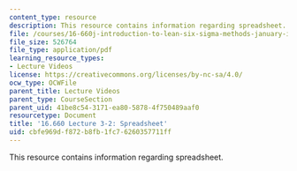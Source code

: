 ```yaml
---
content_type: resource
description: This resource contains information regarding spreadsheet.
file: /courses/16-660j-introduction-to-lean-six-sigma-methods-january-iap-2012/cbfe969df872b8fb1fc76260357711ff_MIT16_660JIAP12_3-2Instr.pdf
file_size: 526764
file_type: application/pdf
learning_resource_types:
- Lecture Videos
license: https://creativecommons.org/licenses/by-nc-sa/4.0/
ocw_type: OCWFile
parent_title: Lecture Videos
parent_type: CourseSection
parent_uid: 41be8c54-3171-ea80-5878-4f750489aaf0
resourcetype: Document
title: '16.660 Lecture 3-2: Spreadsheet'
uid: cbfe969d-f872-b8fb-1fc7-6260357711ff
---
```

This resource contains information regarding spreadsheet.